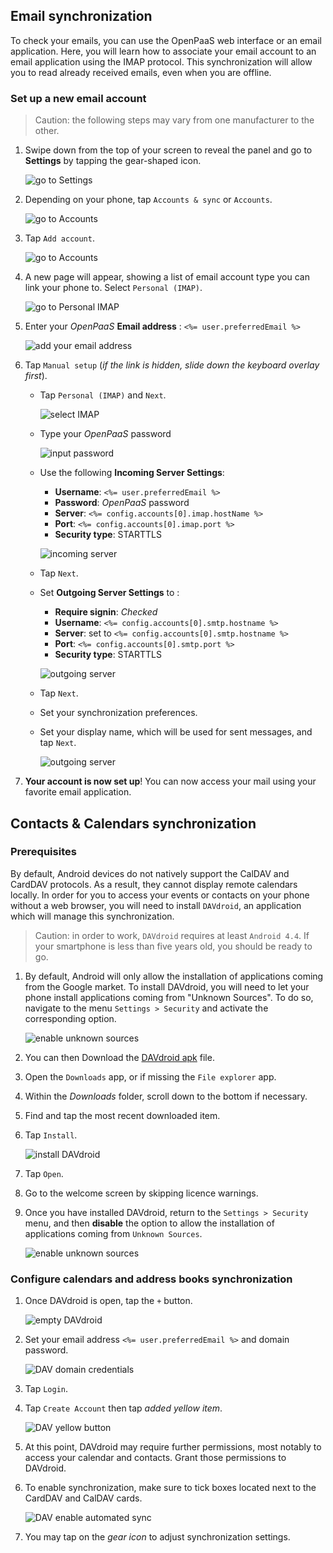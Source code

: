## Email synchronization

To check your emails, you can use the OpenPaaS web interface or an email application. Here, you will learn how to associate your email account to an email application using the IMAP protocol. This synchronization will allow you to read already received emails, even when you are offline.

### Set up a new email account

> Caution: the following steps may vary from one manufacturer to the other.

1. Swipe down from the top of your screen to reveal the panel and go to **Settings** by tapping the gear-shaped icon.

    ![go to Settings](/sync/images/en/android_settings_icon.png)

2. Depending on your phone, tap `Accounts & sync` or `Accounts`.

    ![go to Accounts](/sync/images/en/android_settings_accounts.png)

3. Tap `Add account`.

    ![go to Accounts](/sync/images/en/android_add_account.png)

4. A new page will appear, showing a list of email account type you can link your phone to. Select `Personal (IMAP)`.

    ![go to Personal IMAP](/sync/images/en/android_add_imap_account.png)

5. Enter your *OpenPaaS* **Email address** : `<%= user.preferredEmail %>`

    ![add your email address](/sync/images/en/android_add_imap_account_1.png)

6. Tap `Manual setup` (*if the link is hidden, slide down the keyboard overlay first*).
    * Tap `Personal (IMAP)` and `Next`.

        ![select IMAP](/sync/images/en/android_add_imap_account_2.png)

    * Type your *OpenPaaS* password

        ![input password](/sync/images/en/android_add_imap_account_3_password.png)

    * Use the following **Incoming Server Settings**:
        * __Username__: `<%= user.preferredEmail %>`
        * __Password__: *OpenPaaS* password
        * __Server__: `<%= config.accounts[0].imap.hostName %>`
        * __Port__: `<%= config.accounts[0].imap.port %>`
        * __Security type__: STARTTLS

        ![incoming server](/sync/images/en/android_add_imap_account_4_incoming.png)

    * Tap `Next`.
    * Set **Outgoing Server Settings** to :
        * __Require signin__: *Checked*
        * __Username__: `<%= config.accounts[0].smtp.hostname %>`
        * __Server__: set to `<%= config.accounts[0].smtp.hostname %>`
        * __Port__: `<%= config.accounts[0].smtp.port %>`
        * __Security type__: STARTTLS

        ![outgoing server](/sync/images/en/android_add_imap_account_5_outgoing.png)

    * Tap `Next`.
    * Set your synchronization preferences.
    * Set your display name, which will be used for sent messages, and tap `Next`.

        ![outgoing server](/sync/images/en/android_add_imap_account_6.png)

7. **Your account is now set up**! You can now access your mail using your favorite email application.

## Contacts & Calendars synchronization

### Prerequisites

By default, Android devices do not natively support the CalDAV and CardDAV protocols. As a result, they cannot display remote calendars locally. In order for you to access your events or contacts on your phone without a web browser, you will need to install `DAVdroid`, an application which will manage this synchronization.

> Caution: in order to work, `DAVdroid` requires at least `Android 4.4`. If your smartphone is less than five years old, you should be ready to go.

1. By default, Android will only allow the installation of applications coming from the Google market. To install DAVdroid, you will need to let your phone install applications coming from "Unknown Sources". To do so, navigate to the menu `Settings > Security` and activate the corresponding option.

    ![enable unknown sources](/sync/images/en/android_davdroid_unknown_src.png)

2. You can then Download the [DAVdroid apk] file.
3. Open the `Downloads` app, or if missing the `File explorer` app.
4. Within the *Downloads* folder, scroll down to the bottom if necessary.
5. Find and tap the most recent downloaded item.
6. Tap `Install`.

    ![install DAVdroid](/sync/images/en/android_davdroid_installed.png)

7. Tap `Open`.
8. Go to the welcome screen by skipping licence warnings.
9. Once you have installed DAVdroid, return to the `Settings > Security` menu, and then **disable** the option to allow the installation of applications coming from `Unknown Sources`.

    ![enable unknown sources](/sync/images/en/android_davdroid_unknown_src.png)

### Configure calendars and address books synchronization

1. Once DAVdroid is open, tap the `+` button.

    ![empty DAVdroid](/sync/images/en/android_davdroid_empty.png)

2. Set your email address `<%= user.preferredEmail %>` and domain password.

    ![DAV domain credentials](/sync/images/en/android_davdroid_add_account.png)

3. Tap `Login`.
4. Tap `Create Account` then tap *added yellow item*.

    ![DAV yellow button](/sync/images/en/android_davdroid_accounts_list.png)

5. At this point, DAVdroid may require further permissions, most notably to access your calendar and contacts. Grant those permissions to DAVdroid.
6. To enable synchronization, make sure to tick boxes located next to the CardDAV and CalDAV cards.

    ![DAV enable automated sync](/sync/images/en/android_davdroid_enable_autosync.png)

7. You may tap on the *gear icon* to adjust synchronization settings.

[DAVdroid apk]: https://f-droid.org/repo/at.bitfire.davdroid_245.apk

